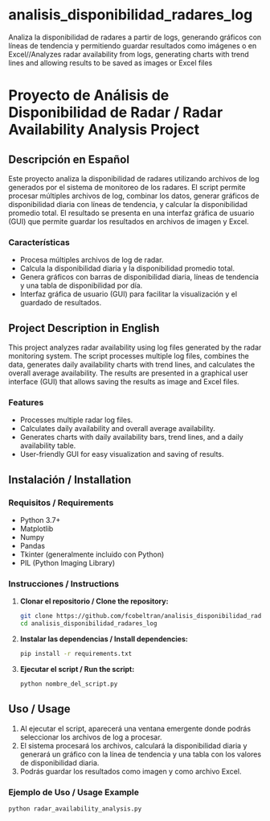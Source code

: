 # analisis_disponibilidad_radares_log
Analiza la disponibilidad de radares a partir de logs, generando gráficos con líneas de tendencia y permitiendo guardar resultados como imágenes o en Excel//Analyzes radar availability from logs, generating charts with trend lines and allowing results to be saved as images or Excel files

# Proyecto de Análisis de Disponibilidad de Radar / Radar Availability Analysis Project

## Descripción en Español

Este proyecto analiza la disponibilidad de radares utilizando archivos de log generados por el sistema de monitoreo de los radares. El script permite procesar múltiples archivos de log, combinar los datos, generar gráficos de disponibilidad diaria con líneas de tendencia, y calcular la disponibilidad promedio total. El resultado se presenta en una interfaz gráfica de usuario (GUI) que permite guardar los resultados en archivos de imagen y Excel.

### Características
- Procesa múltiples archivos de log de radar.
- Calcula la disponibilidad diaria y la disponibilidad promedio total.
- Genera gráficos con barras de disponibilidad diaria, líneas de tendencia y una tabla de disponibilidad por día.
- Interfaz gráfica de usuario (GUI) para facilitar la visualización y el guardado de resultados.

## Project Description in English

This project analyzes radar availability using log files generated by the radar monitoring system. The script processes multiple log files, combines the data, generates daily availability charts with trend lines, and calculates the overall average availability. The results are presented in a graphical user interface (GUI) that allows saving the results as image and Excel files.

### Features
- Processes multiple radar log files.
- Calculates daily availability and overall average availability.
- Generates charts with daily availability bars, trend lines, and a daily availability table.
- User-friendly GUI for easy visualization and saving of results.

## Instalación / Installation

### Requisitos / Requirements
- Python 3.7+
- Matplotlib
- Numpy
- Pandas
- Tkinter (generalmente incluido con Python)
- PIL (Python Imaging Library)

### Instrucciones / Instructions

1. **Clonar el repositorio / Clone the repository:**
    ```bash
    git clone https://github.com/fcobeltran/analisis_disponibilidad_radares_log.git
    cd analisis_disponibilidad_radares_log
    ```

2. **Instalar las dependencias / Install dependencies:**
    ```bash
    pip install -r requirements.txt
    ```

3. **Ejecutar el script / Run the script:**
    ```bash
    python nombre_del_script.py
    ```

## Uso / Usage

1. Al ejecutar el script, aparecerá una ventana emergente donde podrás seleccionar los archivos de log a procesar.
2. El sistema procesará los archivos, calculará la disponibilidad diaria y generará un gráfico con la línea de tendencia y una tabla con los valores de disponibilidad diaria.
3. Podrás guardar los resultados como imagen y como archivo Excel.

### Ejemplo de Uso / Usage Example

```bash
python radar_availability_analysis.py
